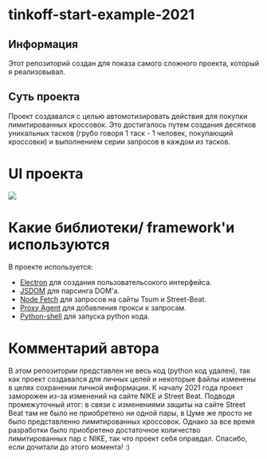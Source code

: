 # tinkoff-start-example-2021

## Информация

Этот репозиторий создан для показа самого сложного проекта, который я реализовывал.

## Суть проекта

Проект создавался с целью автомотизировать действия для покупки лимитированных кроссовок. Это достигалось путем создания десятков уникальных тасков (грубо говоря 1 таск - 1 человек, покупающий кроссовки) и выполнением серии запросов в каждом из тасков.

# UI проекта

![](https://i.ibb.co/cbvqBxF/bot-wind.png)

# Какие библиотеки/ framework'и используются

В проекте используется:
- [Electron](https://www.electronjs.org/) для создания пользовательсокого интерфейса.
- [JSDOM](https://www.npmjs.com/package/jsdom) для парсинга DOM'а.
- [Node Fetch](https://www.npmjs.com/package/node-fetch) для запросов на сайты Tsum и Street-Beat.
- [Proxy Agent](https://www.npmjs.com/package/proxy-agent) для добавления прокси к запросам.
- [Python-shell](https://www.npmjs.com/package/python-shell) для запуска python кода.

# Комментарий автора

В этом репозитории представлен не весь код (python код удален), так как проект создавался для личных целей и некоторые файлы изменены в целях сохранении личной информации.
К началу 2021 года проект заморожен из-за изменений на сайте NIKE и Street Beat. Подводя промежуточный итог: в связи с изменениями защиты на сайте Street Beat там не было не приобретено ни одной пары, в Цуме же просто не было представленно лимитированных кроссовок. Однако за все время разработки было приобретено достаточное количество лимитированных пар с NIKE, так что проект себя оправдал. Спасибо, если дочитали до этого момента! :)
